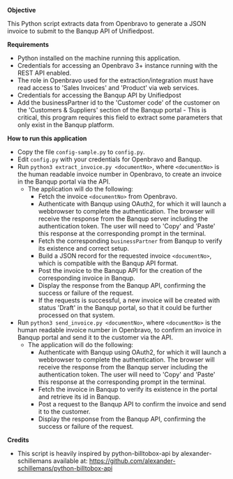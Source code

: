 **Objective**

This Python script extracts data from Openbravo to generate a JSON invoice to submit
to the Banqup API of Unifiedpost.

**Requirements**
* Python installed on the machine running this application.
* Credentials for accessing an Openbravo 3+ instance running with the REST API enabled.
* The role in Openbravo used for the extraction/integration must have read access to 'Sales Invoices' and 'Product' via web services. 
* Credentials for accessing the Banqup API by Unifiedpost
* Add the businessPartner id to the 'Customer code' of the customer on the 'Customers & Suppliers' section of the Banqup portal - This is critical, this program requires this field to extract some parameters that only exist in the Banqup platform.

**How to run this application**

* Copy the file `config-sample.py` to `config.py`.
* Edit `config.py` with your credentials for Openbravo and Banqup.
* Run `python3 extract_invoice.py <documentNo>`, where `<documentNo>` is the human readable invoice number in Openbravo, to create an invoice in the Banqup portal via the API.
  * The application will do the following:
    * Fetch the invoice `<documentNo>` from Openbravo.
    * Authenticate with Banqup using OAuth2, for which it will launch a webbrowser to complete the authentication. The browser will receive the response from the Banqup server including the authentication token. The user will need to 'Copy' and 'Paste' this response at the corresponding prompt in the terminal.
    * Fetch the corresponding `businessPartner` from Banqup to verify its existence and correct setup.
    * Build a JSON record for the requested invoice `<documentNo>`, which is compatible with the Banqup API format.
    * Post the invoice to the Banqup API for the creation of the corresponding invoice in Banqup.
    * Display the response from the Banqup API, confirming the success or failure of the request.
    * If the requests is successful, a new invoice will be created with status 'Draft' in the Banqup portal, so that it could be further processed on that system.
* Run `python3 send_invoice.py <documentNo>`, where `<documentNo>` is the human readable invoice number in Openbravo, to confirm an invoice in Banqup portal and send it to the customer via the API.
  * The application will do the following:
    * Authenticate with Banqup using OAuth2, for which it will launch a webbrowser to complete the authentication. The browser will receive the response from the Banqup server including the authentication token. The user will need to 'Copy' and 'Paste' this response at the corresponding prompt in the terminal.
    * Fetch the invoice in Banqup to verify its existence in the portal and retrieve its id in Banqup.
    * Post a request to the Banqup API to confirm the invoice and send it to the customer.
    * Display the response from the Banqup API, confirming the success or failure of the request.

**Credits**

* This script is heavily inspired by python-billtobox-api by alexander-schillemans available at: https://github.com/alexander-schillemans/python-billtobox-api
